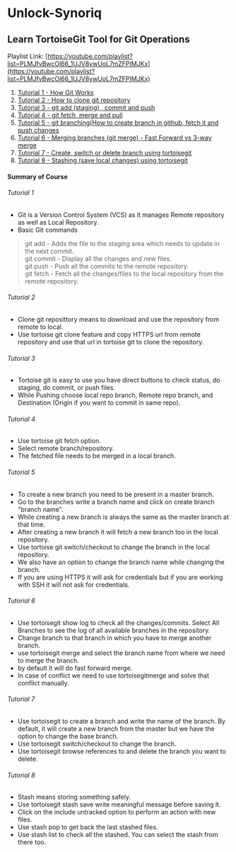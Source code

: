 # Unlock-Synoriq

## Learn TortoiseGit Tool for Git Operations
Playlist Link: [https://youtube.com/playlist?list=PLMJfvBwcOl66_1UJV8ywUoL7mZFPIMJKx](https://youtube.com/playlist?list=PLMJfvBwcOl66_1UJV8ywUoL7mZFPIMJKx)

1. [Tutorial 1 - How Git Works](#Tutorial-1)
2. [Tutorial 2 - How to clone git repository](#tutorial-2)
3. [Tutorial 3 - git add (staging) , commit and push](#Tutorial-3)
4. [Tutorial 4 - git fetch, merge and pull](#tutorial-4)
5. [Tutorial 5 - git branching(How to create branch in github, fetch it and push changes](#tutorial-5)
6. [Tutorial 6 - Merging branches (git merge) - Fast Forward vs 3-way merge](#tutorial-6)
7. [Tutorial 7 - Create, switch or delete branch using tortoisegit](#tutorial-7)
8. [Tutorial 8 - Stashing (save local changes) using tortoisegit](#tutorial-8)

#### Summary of Course
###### Tutorial 1
* Git is a Version Control System (VCS) as it manages Remote repository as well as Local Repository.
* Basic Git commands
> git add - Adds the file to the staging area which needs to update in the next commit.<br>
> git commit - Display all the changes and new files.<br>
> git push - Push all the commits to the remote repository.<br>
> git fetch - Fetch all the changes/files to the local repository from the remote repository.<br>
###### Tutorial 2
* Clone git reposittory means to download and use the repository from remote to local.
* Use tortoise git clone feature and copy HTTPS url from remote repository and use that url in tortoise git to clone the repository.
###### Tutorial 3
* Tortoise git is easy to use you have direct buttons to check status, do staging, do commit, or push files.
* While Pushing choose local repo branch, Remote repo branch, and Destination (Origin if you want to commit in same repo).
###### Tutorial 4
* Use tortoise git fetch option.
* Select remote branch/repository.
* The fetched file needs to be merged in a local branch.
###### Tutorial 5
* To create a new branch you need to be present in a master branch.
* Go to the branches write a branch name and click on create branch "branch name".
* While creating a new branch is always the same as the master branch at that time.
* After creating a new branch it will fetch a new branch too in the local repository.
* Use tortoise git switch/checkout to change the branch in the local repository.
* We also have an option to change the branch name while changing the branch.
* If you are using HTTPS it will ask for credentials but if you are working with SSH it will not ask for credentials.
###### Tutorial 6
* Use tortoisegit show log to check all the changes/commits. Select All Branches to see the log of all available branches in the repository.
* Change branch to that branch in which you have to merge another branch.
* use tortoisegit merge and select the branch name from where we need to merge the branch.
* by default it will do fast forward merge.
* In case of conflict we need to use tortoisegitmerge and solve that conflict manually.
###### Tutorial 7
* Use tortoisegit to create a branch and write the name of the branch. By default, it will create a new branch from the master but we have the option to change the base branch.
* Use tortoisegit switch/checkout to change the branch.
* Use tortoisegit browse references to and delete the branch you want to delete.
###### Tutorial 8
* Stash means storing something safely.
* Use tortoisegit stash save write meaningful message before saving it.
* Click on the include untracked option to perform an action with new files.
* Use stash pop to get back the last stashed files.
* Use stash list to check all the stashed. You can select the stash from there too.
